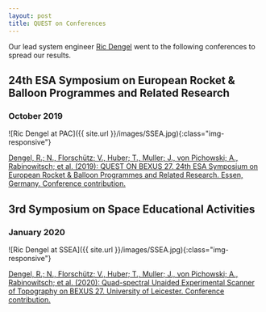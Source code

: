 ```yaml
---
layout: post
title: QUEST on Conferences
---
```


Our lead system engineer [Ric Dengel](https://www.linkedin.com/in/ric-dengel/) went to the following conferences to spread our results.

## 24th ESA Symposium on European Rocket & Balloon Programmes and Related Research

### October 2019

![Ric Dengel at PAC]({{ site.url }}/images/SSEA.jpg){:class="img-responsive"}

[Dengel, R.; N., Florschütz; V., Huber; T., Muller; J., von Pichowski; A., Rabinowitsch; et al. (2019): QUEST ON BEXUS 27. 24th ESA Symposium on European Rocket & Balloon Programmes and Related Research. Essen, Germany. Conference contribution.](https://www.researchgate.net/publication/337784585_QUEST_ON_BEXUS_27)

## 3rd Symposium on Space Educational Activities

### January 2020

![Ric Dengel at SSEA]({{ site.url }}/images/SSEA.jpg){:class="img-responsive"}

[Dengel, R.; N., Florschütz; V., Huber; T., Muller; J., von Pichowski; A., Rabinowitsch; et al. (2020): Quad-spectral Unaided Experimental Scanner of Topography on BEXUS 27. University of Leicester. Conference contribution.](https://hdl.handle.net/2381/12609308.v1)
